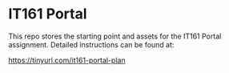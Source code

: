 # IT161 Portal

This repo stores the starting point and assets for the IT161 Portal assignment.  Detailed instructions can be found at:

https://tinyurl.com/it161-portal-plan


